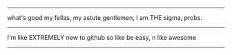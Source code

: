 <hr>
what's good my fellas, my astute gentlemen, I am THE sigma, probs.
<hr>
I'm like EXTREMELY new to github so like be easy, n like awesome
<hr>
